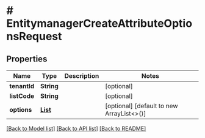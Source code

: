 # # EntitymanagerCreateAttributeOptionsRequest


## Properties 


Name | Type | Description | Notes
------------ | ------------- | ------------- | -------------
**tenantId**| **String** |   | [optional]
**listCode**| **String** |   | [optional]
**options**| [**List<EntitymanagerAttributeOption>**](EntitymanagerAttributeOption.md) |   | [optional] [default to new ArrayList<>()]


[[Back to Model list]](../../README.md#models) [[Back to API list]](../../README.md#endpoints) [[Back to README]](../../README.md)

